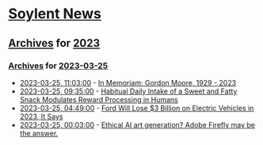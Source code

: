 # [Soylent News](../../../README.md)

## [Archives](../../index.md) for [2023](../index.md)

### [Archives](../../index.md) for [2023-03-25](index.md)

* [2023-03-25, 11:03:00](https://soylentnews.org/article.pl?sid=23/03/25/1052212&from=rss) - [In Memoriam: Gordon Moore, 1929 - 2023](https://soylentnews.org/article.pl?sid=23/03/25/1052212&from=rss)
* [2023-03-25, 09:35:00](https://soylentnews.org/article.pl?sid=23/03/24/1129204&from=rss) - [Habitual Daily Intake of a Sweet and Fatty Snack Modulates Reward Processing in Humans](https://soylentnews.org/article.pl?sid=23/03/24/1129204&from=rss)
* [2023-03-25, 04:49:00](https://soylentnews.org/article.pl?sid=23/03/24/1120218&from=rss) - [Ford Will Lose $3 Billion on Electric Vehicles in 2023, It Says](https://soylentnews.org/article.pl?sid=23/03/24/1120218&from=rss)
* [2023-03-25, 00:03:00](https://soylentnews.org/article.pl?sid=23/03/24/0325220&from=rss) - [Ethical AI art generation? Adobe Firefly may be the answer.](https://soylentnews.org/article.pl?sid=23/03/24/0325220&from=rss)
